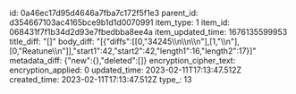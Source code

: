 id: 0a46ec17d95d4646a7fba7c172f5f1e3
parent_id: d354667103ac4165bce9b1d1d0070991
item_type: 1
item_id: 068431f7f1b34d2d93e7fbedbba8ee4a
item_updated_time: 1676135599953
title_diff: "[]"
body_diff: "[{\"diffs\":[[0,\"34245\\\n\\\n\\\n\"],[1,\"\\\n\"],[0,\"Reatune\\\n\"]],\"start1\":42,\"start2\":42,\"length1\":16,\"length2\":17}]"
metadata_diff: {"new":{},"deleted":[]}
encryption_cipher_text: 
encryption_applied: 0
updated_time: 2023-02-11T17:13:47.512Z
created_time: 2023-02-11T17:13:47.512Z
type_: 13